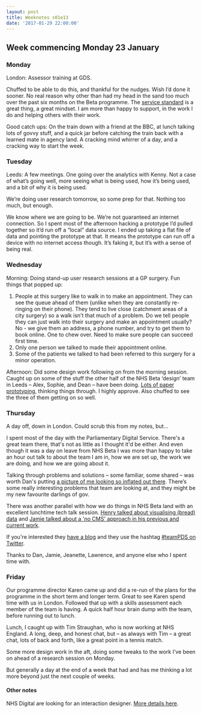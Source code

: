 ```yaml
---
layout: post
title: Weeknotes s01e13
date: '2017-01-29 22:00:00'
---
```

## Week commencing Monday 23 January

### Monday
London: Assessor training at GDS.

Chuffed to be able to do this, and thankful for the nudges. Wish I’d done it sooner. No real reason why other than had my head in the sand too much over the past six months on the Beta programme. The [service standard](//www.gov.uk/service-manual/service-standard) is a great thing, a great mindset. I am more than happy to support, in the work I do and helping others with their work.

Good catch ups: On the train down with a friend at the BBC, at lunch talking lots of govvy stuff, and a quick jar before catching the train back with a learned mate in agency land. A cracking mind whirrer of a day, and a cracking way to start the week.

### Tuesday
Leeds: A few meetings. One going over the analytics with Kenny. Not a case of what’s going well, more seeing what is being used, how it’s being used, and a bit of why it is being used.

We’re doing user research tomorrow, so some prep for that. Nothing too much, but enough.

We know where we are going to be. We’re not guaranteed an internet connection. So I spent most of the afternoon hacking a prototype I’d pulled together so it’d run off a “local” data source. I ended up taking a flat file of data and pointing the prototype at that. It means the prototype can run off a device with no internet access though. It’s faking it, but it’s with a sense of being real.

### Wednesday
Morning: Doing stand-up user research sessions at a GP surgery. Fun things that popped up:

1. People at this surgery like to walk in to make an appointment. They can see the queue ahead of them (unlike when they are constantly re-ringing on their phone). They tend to live close (catchment areas of a city surgery) so a walk isn’t that much of a problem. Do we tell people they can just walk into their surgery and make an appointment usually? No - we give them an address, a phone number, and try to get them to book online. One to chew over. Need to make sure people can succeed first time.
2. Only one person we talked to made their appointment online.
3. Some of the patients we talked to had been referred to this surgery for a minor operation.

Afternoon: Did some design work following on from the morning session. Caught up on some of the stuff the other half of the NHS Beta ‘design’ team in Leeds – Alex, Sophie, and Dean – have been doing. [Lots of paper prototyping](//twitter.com/sophiedennis/status/824248142271053824), thinking things through. I highly approve. Also chuffed to see the three of them getting on so well.

### Thursday
A day off, down in London. Could scrub this from my notes, but…

I spent most of the day with the Parliamentary Digital Service. There's a great team there, that's not as little as I thought it'd be either. And even though it was a day on leave from NHS Beta I was more than happy to take an hour out talk to about the team I am in, how we are set up, the work we are doing, and how we are going about it.

Talking through problems and solutions – some familiar, some shared – was worth Dan's putting [a picture of me looking so inflated out there]( //twitter.com/dasbarrett/status/824657055701237763). There’s some really interesting problems that team are looking at, and they might be my new favourite darlings of gov.

There was another parallel with how we do things in NHS Beta land with an excellent lunchtime tech talk session. [Henry talked about visualising (bread) data](//twitter.com/ermlikeyeah/status/824600283888189442) and [Jamie talked about a 'no CMS' approach in his previous and current work](https://twitter.com/ermlikeyeah/status/824603483995250688).

If you're interested they [have a blog](//pds.blog.parliament.uk/2017/01/26/our-blogging-resolutions-for-2017/) and they use the hashtag [#teamPDS on Twitter](//twitter.com/hashtag/TeamPDS?src=hash).

Thanks to Dan, Jamie, Jeanette, Lawrence, and anyone else who I spent time with.

### Friday
Our programme director Karen came up and did a re-run of the plans for the programme in the short term and longer term. Great to see Karen spend time with us in London. Followed that up with a skills assessment each member of the team is having. A quick half hour brain dump with the team, before running out to lunch.

Lunch, I caught up with Tim Straughan, who is now working at NHS England. A long, deep, and honest chat, but – as always with Tim – a great chat, lots of back and forth, like a great point in a tennis match.

Some more design work in the aft, doing some tweaks to the work I’ve been on ahead of a research session on Monday.

But generally a day at the end of a week that had and has me thinking a lot more beyond just the next couple of weeks.

#### Other notes
NHS Digital are looking for an interaction designer. [More details here](//www.jobs.nhs.uk/xi/vacancy/eccdfc1df382a3ebf1c618748001062f/?vac_ref=914495805).
